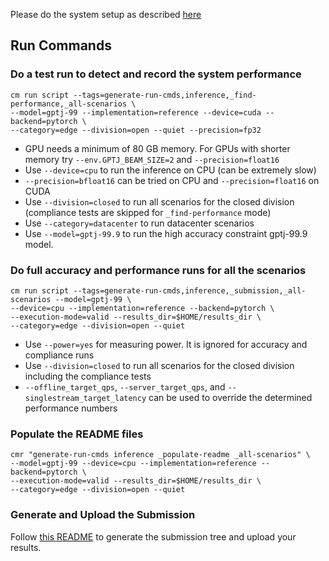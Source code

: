 Please do the system setup as described [here](README.md)


## Run Commands


### Do a test run to detect and record the system performance

```
cm run script --tags=generate-run-cmds,inference,_find-performance,_all-scenarios \
--model=gptj-99 --implementation=reference --device=cuda --backend=pytorch \
--category=edge --division=open --quiet --precision=fp32
```
* GPU needs a minimum of 80 GB memory. For GPUs with shorter memory try `--env.GPTJ_BEAM_SIZE=2` and `--precision=float16` 
* Use `--device=cpu` to run the inference on CPU (can be extremely slow)
* `--precision=bfloat16` can be tried on CPU and `--precision=float16` on CUDA 
* Use `--division=closed` to run all scenarios for the closed division (compliance tests are skipped for `_find-performance` mode)
* Use `--category=datacenter` to run datacenter scenarios
* Use `--model=gptj-99.9` to run the high accuracy constraint gptj-99.9 model.


### Do full accuracy and performance runs for all the scenarios

```
cm run script --tags=generate-run-cmds,inference,_submission,_all-scenarios --model=gptj-99 \
--device=cpu --implementation=reference --backend=pytorch \
--execution-mode=valid --results_dir=$HOME/results_dir \
--category=edge --division=open --quiet
```

* Use `--power=yes` for measuring power. It is ignored for accuracy and compliance runs
* Use `--division=closed` to run all scenarios for the closed division including the compliance tests
* `--offline_target_qps`, `--server_target_qps`, and `--singlestream_target_latency` can be used to override the determined performance numbers

### Populate the README files
```
cmr "generate-run-cmds inference _populate-readme _all-scenarios" \
--model=gptj-99 --device=cpu --implementation=reference --backend=pytorch \
--execution-mode=valid --results_dir=$HOME/results_dir \
--category=edge --division=open --quiet
```

### Generate and Upload the Submission
Follow [this README](../Generate_Submission_tree.md) to generate the submission tree and upload your results. 
